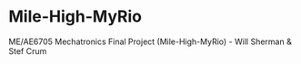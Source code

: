 # Mile-High-MyRio
ME/AE6705 Mechatronics Final Project (Mile-High-MyRio) - Will Sherman &amp; Stef Crum
